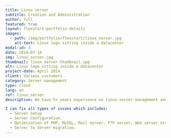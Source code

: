 ```yaml
---
title: Linux server
subtitle: Creation and Administration
author: full
featured: true
layout: flexstart-portfolio-details
images:
  - path: /img/portfolio/flexstart/linux_server.jpg
    alt-text: Linux logo sitting inside a datacenter
modal-id: 3
date: 2014-07-16
img: linux_server.jpg
thumbnail: linux_server-thumbnail.jpg
alt: Linux logo sitting inside a datacenter
project-date: April 2014
client: Various customers
category: Server management
type: cloud
lang: en
ref: linux_server
description: We have 5+ years experience on linux server management and am passionate about it. If you need to setup new application or fix an existing one, wait, don't go anywhere! You're at the perfect place. :)

I can fix all types of issues which includes:
  - Server Setup
  - Server Configuration.
  - Optimization of PHP, MySQL, Mail server, FTP server, Web server etc.
  - Server to Server migration.
---
```

